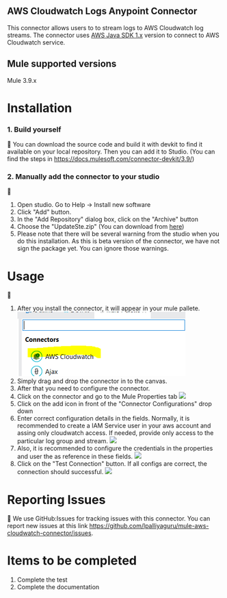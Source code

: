 ## AWS Cloudwatch Logs Anypoint Connector

This connector allows users to  to stream logs to AWS Cloudwatch log streams. The connector uses [AWS Java SDK 1.x](https://docs.aws.amazon.com/AWSJavaSDK/latest/javadoc/index.html) version to connect to AWS Cloudwatch service. 

## Mule supported versions

Mule 3.9.x


# Installation 
### 1. Build yourself
 :muscle:
You can download the source code and build it with devkit to find it available on your local repository. Then you can add it to Studio. 
(You can find the steps in https://docs.mulesoft.com/connector-devkit/3.9/)

### 2. Manually add the connector to your studio 
:hammer:
1. Open studio. Go to Help -> Install new software
2. Click "Add" button. 
3. In the "Add Repository" dialog box, click on the  "Archive" button
4. Choose the "UpdateSte.zip" (You can download from [here](https://github.com/lpalliyaguru/mule-aws-cloudwatch-connector/raw/master/demo/UpdateSite.zip))
5. Please note that there will be several warning from the studio when you do this installation. As this is beta version of the connector, we have not sign the package yet. You can ignore those warnings. 

# Usage 
:ledger:
1. After you install the connector, it will appear in your mule pallete.
![](https://github.com/lpalliyaguru/mule-aws-cloudwatch-connector/raw/master/images/in-mule-pallete.png)
2. Simply drag and drop the connector in to the canvas. 
3. After that you need to configure the connector. 
4. Click on the connector and go to the Mule Properties tab
![](https://github.com/lpalliyaguru/mule-aws-cloudwatch-connector/images/in-config-pallete.png)
5. Click on the add icon in front of the "Connector Configurations" drop down
6. Enter correct configuration details in the fields. Normally, it is recommended to create a IAM Service user in your aws account and assing only cloudwatch access. If needed, provide only access to the particular log group and stream. 
![](https://github.com/lpalliyaguru/mule-aws-cloudwatch-connector/images/in-config-pallete.png)
7. Also, it is recommended to configure the credentials in the properties and user the as reference in these fields. 
![](https://github.com/lpalliyaguru/mule-aws-cloudwatch-connector/raw/master/images.png)
8. Click on the "Test Connection" button. If all configs are correct, the connection should successful. 
![](https://github.com/lpalliyaguru/mule-aws-cloudwatch-connector/images/connection-success.png)



# Reporting Issues 
:construction:
We use GitHub:Issues for tracking issues with this connector. You can report new issues at this link https://github.com/lpalliyaguru/mule-aws-cloudwatch-connector/issues.

# Items to be completed
1. Complete the test
2. Complete the documentation
